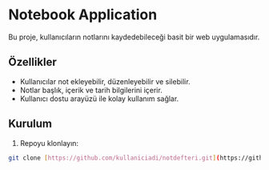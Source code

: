 # Notebook Application

Bu proje, kullanıcıların notlarını kaydedebileceği basit bir web uygulamasıdır.

## Özellikler

- Kullanıcılar not ekleyebilir, düzenleyebilir ve silebilir.
- Notlar başlık, içerik ve tarih bilgilerini içerir.
- Kullanıcı dostu arayüzü ile kolay kullanım sağlar.

## Kurulum

1. Repoyu klonlayın:

```bash
git clone [https://github.com/kullaniciadi/notdefteri.git](https://github.com/ezgisariyildiz/notebook_app)https://github.com/ezgisariyildiz/notebook_app

